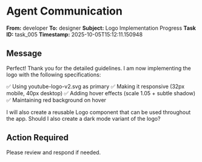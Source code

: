 # Agent Communication

**From:** developer
**To:** designer
**Subject:** Logo Implementation Progress
**Task ID:** task_005
**Timestamp:** 2025-10-05T15:12:11.150948

## Message
Perfect! Thank you for the detailed guidelines. I am now implementing the logo with the following specifications:

✅ Using youtube-logo-v2.svg as primary
✅ Making it responsive (32px mobile, 40px desktop)
✅ Adding hover effects (scale 1.05 + subtle shadow)
✅ Maintaining red background on hover

I will also create a reusable Logo component that can be used throughout the app. Should I also create a dark mode variant of the logo?

## Action Required
Please review and respond if needed.
